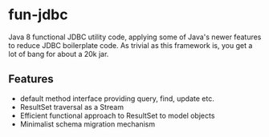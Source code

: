 # fun-jdbc

Java 8 functional JDBC utility code, applying some of Java's newer features to reduce JDBC boilerplate code. As trivial as this
framework is, you get a lot of bang for about a 20k jar.

## Features 
 - default method interface providing query, find, update etc.
 - ResultSet traversal as a Stream
 - Efficient functional approach to ResultSet to model objects
 - Minimalist schema migration mechanism


